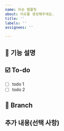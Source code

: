 ```yaml
---
name: 이슈 템플릿
about: 이슈를 생성해주세요.
title: ''
labels: ''
assignees: ''

---
```


## 🌟 기능 설명
<!-- 작업하는 내용에 대해 설명해주세요. -->

## ☑️ To-do
<!-- 작업 상세 내용을 적어주세요. -->
- [ ] todo 1
- [ ] todo 2

## 📂 Branch
<!-- 어떤 브랜치에서 작업할 것인지 적어주세요. -->

## 추가 내용(선택 사항)
<!-- 기타 참고 사항이 있다면 적어주세요. -->
